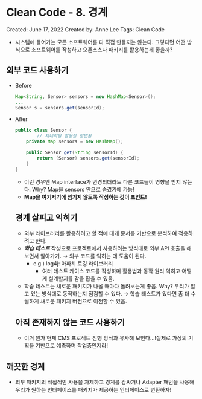 # Clean Code - 8. 경계

Created: June 17, 2022
Created by: Anne Lee
Tags: Clean Code

- 시스템에 들어가는 모든 소프트웨어를 다 직접 만들지는 않는다. 그렇다면 어떤 방식으로 소프트웨어를 작성하고 오픈소스나 패키지를 활용하는게 좋을까?

## 외부 코드 사용하기

- Before
    
    ```java
    Map<String, Sensor> sensors = new HashMap<Sensor>();
    ...
    Sensor s = sensors.get(sensorId);
    ```
    
- After
    
    ```java
    public class Sensor {
    		// 제네릭을 활용한 형변환
        private Map sensors = new HashMap();
    
        public Sensor get(String sensorId) {		
            return (Sensor) sensors.get(sensorId);
        }
    }
    ```
    
    - 이런 경우엔 Map interface가 변경되더라도 다른 코드들이 영향을 받지 않는다. Why? Map을 sensors 안으로 숨겼기에 가능!
    - **Map을 여기저기에 넘기지 않도록 작성하는 것이 포인트!**
    
    ## 경계 살피고 익히기
    
    - 외부 라이브러리를 활용하려고 할 적에 대개 문서를 기반으로 분석하여 적용하려고 한다.
    - ***학습 테스트*** 작성으로 프로젝트에서 사용하려는 방식대로 외부 API 호출을 해보면서 알아가기. → 외부 코드를 익히는 데 도움이 된다.
        - e.g.) log4j: 아파치 로깅 라이브러리
            - 여러 테스트 케이스 코드를 작성하며 활용법과 동작 원리 익히고 어떻게 설계할지를 감을 잡을 수 있음.
    - 학습 테스트는 새로운 패키지가 나올 때마다 돌려보는게 좋음. Why? 우리가 알고 있는 방식대로 동작하는지 점검할 수 있다. → 학습 테스트가 있다면 좀 더 수월하게 새로운 패키지 버전으로 이전할 수 있음.
    
    ## 아직 존재하지 않는 코드 사용하기
    
    - 이거 뭔가 현재 CMS 프로젝트 진행 방식과 유사해 보인다…!실제로 가상의 기획을 기반으로 예측하며 작업중인지라!


## 깨끗한 경계

- 외부 패키지의 직접적인 사용을 자제하고 경계를 감싸거나 Adapter 패턴을 사용해 우리가 원하는 인터페이스를 패키지가 제공하는 인터페이스로 변환하자!